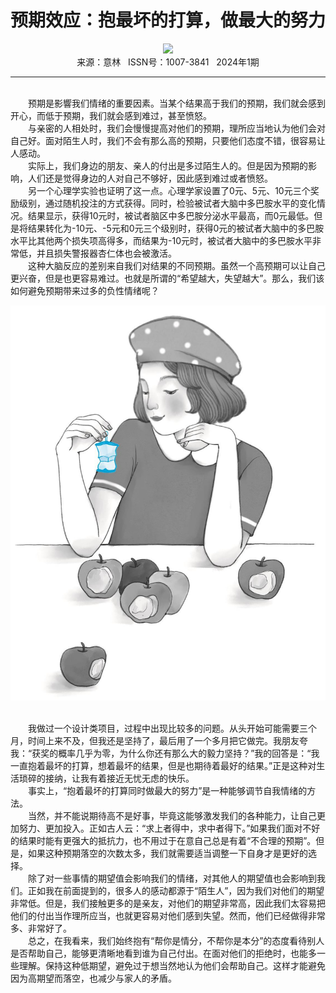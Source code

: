 # <center>预期效应：抱最坏的打算，做最大的努力</center>

<div align=center><img src="https://raw.githubusercontent.com/leaguecn/magazines/main/img_authors/%d7%f7%d5%df%a3%ba%ce%c0%c0%b6.jpg"></div>

<center>来源：意林   ISSN号：1007-3841   2024年1期</center>

* * *

<br>　　预期是影響我们情绪的重要因素。当某个结果高于我们的预期，我们就会感到开心，而低于预期，我们就会感到难过，甚至愤怒。  
　　与亲密的人相处时，我们会慢慢提高对他们的预期，理所应当地认为他们会对自己好。面对陌生人时，我们不会有那么高的预期，只要他们态度不错，很容易让人感动。  
　　实际上，我们身边的朋友、亲人的付出是多过陌生人的。但是因为预期的影响，人们还是觉得身边的人对自己不够好，因此感到难过或者愤怒。  
　　另一个心理学实验也证明了这一点。心理学家设置了0元、5元、10元三个奖励级别，通过随机投注的方式获得。同时，检验被试者大脑中多巴胺水平的变化情况。结果显示，获得10元时，被试者脑区中多巴胺分泌水平最高，而0元最低。但是将结果转化为-10元、-5元和0元三个级别时，获得0元的被试者大脑中的多巴胺水平比其他两个损失项高得多，而结果为-10元时，被试者大脑中的多巴胺水平非常低，并且损失警报器杏仁体也会被激活。  
　　这种大脑反应的差别来自我们对结果的不同预期。虽然一个高预期可以让自己更兴奋，但是也更容易难过。也就是所谓的“希望越大，失望越大”。那么，我们该如何避免预期带来过多的负性情绪呢？

![](https://raw.githubusercontent.com/leaguecn/magazines/main/img/yili20240139-1-l.jpg)

  
<br>　　我做过一个设计类项目，过程中出现比较多的问题。从头开始可能需要三个月，时间上来不及，但我还是坚持了，最后用了一个多月把它做完。我朋友夸我：“获奖的概率几乎为零，为什么你还有那么大的毅力坚持？”我的回答是：“我一直抱着最坏的打算，想着最坏的结果，但是也期待着最好的结果。”正是这种对生活琐碎的接纳，让我有着接近无忧无虑的快乐。  
　　事实上，“抱着最坏的打算同时做最大的努力”是一种能够调节自我情绪的方法。  
　　当然，并不能说期待高不是好事，毕竟这能够激发我们的各种能力，让自己更加努力、更加投入。正如古人云：“求上者得中，求中者得下。”如果我们面对不好的结果时能有更强大的抵抗力，也不用过于在意自己总是有着“不合理的预期”。但是，如果这种预期落空的次数太多，我们就需要适当调整一下自身才是更好的选择。  
　　除了对一些事情的期望值会影响我们的情绪，对其他人的期望值也会影响到我们。正如我在前面提到的，很多人的感动都源于“陌生人”，因为我们对他们的期望非常低。但是，我们接触更多的是亲友，对他们的期望非常高，因此我们太容易把他们的付出当作理所应当，也就更容易对他们感到失望。然而，他们已经做得非常多、非常好了。  
　　总之，在我看来，我们始终抱有“帮你是情分，不帮你是本分”的态度看待别人是否帮助自己，能够更清晰地看到谁为自己付出。在面对他们的拒绝时，也能多一些理解。保持这种低期望，避免过于想当然地认为他们会帮助自己。这样才能避免因为高期望而落空，也减少与家人的矛盾。
